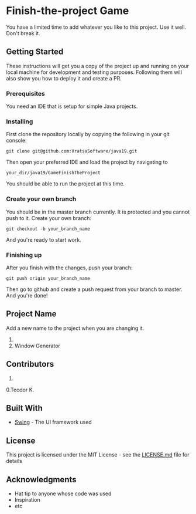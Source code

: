# Finish-the-project Game

You have a limited time to add whatever you like to this project. Use it well. Don't break it.

## Getting Started

These instructions will get you a copy of the project up and running on your local machine for development and testing purposes. Following them will also show you how to deploy it and create a PR.

### Prerequisites

You need an IDE that is setup for simple Java projects.

### Installing

First clone the repository locally by copying the following in your git console:

```
git clone git@github.com:VratsaSoftware/java19.git
```

Then open your preferred IDE and load the project by navigating to 

```
your_dir/java19/GameFinishTheProject
```

You should be able to run the project at this time.

### Create your own branch

You should be in the master branch currently. It is protected and you cannot push to it.
Create your own branch:
```
git checkout -b your_branch_name
```
And you're ready to start work.

### Finishing up

After you finish with the changes, push your branch:
```
git push origin your_branch_name
```
Then go to github and create a push request from your branch to master. And you're done!

## Project Name

Add a new name to the project when you are changing it.

1.
0. Window Generator

## Contributors

1. 
0.Teodor K.

## Built With

* [Swing](https://javadoc.scijava.org/Java7/javax/swing/package-summary.html) - The UI framework used

## License

This project is licensed under the MIT License - see the [LICENSE.md](LICENSE.md) file for details

## Acknowledgments

* Hat tip to anyone whose code was used
* Inspiration
* etc
